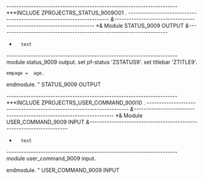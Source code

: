 *----------------------------------------------------------------------*
***INCLUDE ZPROJECTRS_STATUS_9009O01 .
*----------------------------------------------------------------------*
*&---------------------------------------------------------------------*
*&      Module  STATUS_9009  OUTPUT
*&---------------------------------------------------------------------*
*       text
*----------------------------------------------------------------------*
module status_9009 output.
  set pf-status 'ZSTATUS9'.
  set titlebar 'ZTITLE9'.

    empage =  age.

endmodule.                 " STATUS_9009  OUTPUT

*----------------------------------------------------------------------*
***INCLUDE ZPROJECTRS_USER_COMMAND_900I10 .
*----------------------------------------------------------------------*
*&---------------------------------------------------------------------*
*&      Module  USER_COMMAND_9009  INPUT
*&---------------------------------------------------------------------*
*       text
*----------------------------------------------------------------------*
module user_command_9009 input.

endmodule.                 " USER_COMMAND_9009  INPUT



